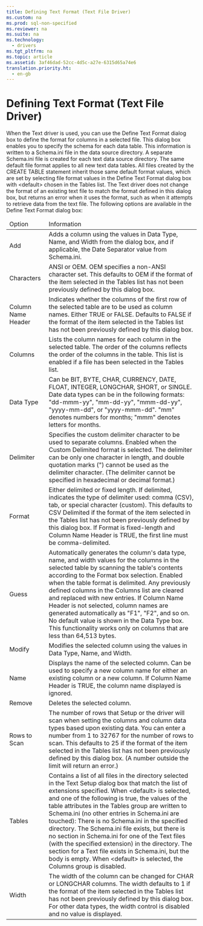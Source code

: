 ```yaml
---
title: Defining Text Format (Text File Driver)
ms.custom: na
ms.prod: sql-non-specified
ms.reviewer: na
ms.suite: na
ms.technology: 
  - drivers
ms.tgt_pltfrm: na
ms.topic: article
ms.assetid: 3af46dad-52cc-4d5c-a27e-6315d65a74e6
translation.priority.ht: 
  - en-gb
---
```

# Defining Text Format (Text File Driver)
<?xml version="1.0" encoding="utf-8"?>
<developerConceptualDocument xmlns="http://ddue.schemas.microsoft.com/authoring/2003/5" xmlns:xlink="http://www.w3.org/1999/xlink" xmlns:xsi="http://www.w3.org/2001/XMLSchema-instance" xsi:schemaLocation="http://ddue.schemas.microsoft.com/authoring/2003/5 http://dduestorage.blob.core.windows.net/ddueschema/developer.xsd">
  <introduction>
    <para>When the Text driver is used, you can use the <legacyBold>Define Text Format</legacyBold> dialog box to define the format for columns in a selected file. This dialog box enables you to specify the schema for each data table. This information is written to a Schema.ini file in the data source directory. A separate Schema.ini file is created for each text data source directory.</para>
    <alert class="note">
      <para>The same default file format applies to all new text data tables. All files created by the CREATE TABLE statement inherit those same default format values, which are set by selecting file format values in the <legacyBold>Define Text Format</legacyBold> dialog box with &lt;default&gt; chosen in the <legacyBold>Tables</legacyBold> list. The Text driver does not change the format of an existing text file to match the format defined in this dialog box, but returns an error when it uses the format, such as when it attempts to retrieve data from the text file. </para>
    </alert>
    <para>The following options are available in the <legacyBold>Define Text Format</legacyBold> dialog box:</para>
    <table xmlns:caps="http://schemas.microsoft.com/build/caps/2013/11">
      <thead>
        <tr>
          <TD>
            <para>Option</para>
          </TD>
          <TD>
            <para>Information</para>
          </TD>
        </tr>
      </thead>
      <tbody>
        <tr>
          <TD>
            <para>               <legacyBold>Add</legacyBold>             </para>
          </TD>
          <TD>
            <para>Adds a column using the values in <legacyBold>Data Type</legacyBold>, <legacyBold>Name</legacyBold>, and <legacyBold>Width</legacyBold> from the dialog box, and if applicable, the Date Separator value from Schema.ini.</para>
          </TD>
        </tr>
        <tr>
          <TD>
            <para>               <legacyBold>Characters</legacyBold>             </para>
          </TD>
          <TD>
            <para>               <legacyBold>ANSI</legacyBold> or <legacyBold>OEM</legacyBold>. OEM specifies a non-ANSI character set. This defaults to OEM if the format of the item selected in the <legacyBold>Tables</legacyBold> list has not been previously defined by this dialog box.</para>
          </TD>
        </tr>
        <tr>
          <TD>
            <para>               <legacyBold>Column Name Header</legacyBold>             </para>
          </TD>
          <TD>
            <para>Indicates whether the columns of the first row of the selected table are to be used as column names. Either <legacyBold>TRUE</legacyBold> or <legacyBold>FALSE</legacyBold>. Defaults to FALSE if the format of the item selected in the <legacyBold>Tables</legacyBold> list has not been previously defined by this dialog box.</para>
          </TD>
        </tr>
        <tr>
          <TD>
            <para>               <legacyBold>Columns</legacyBold>             </para>
          </TD>
          <TD>
            <para>Lists the column names for each column in the selected table. The order of the columns reflects the order of the columns in the table. This list is enabled if a file has been selected in the <legacyBold>Tables</legacyBold> list.</para>
          </TD>
        </tr>
        <tr>
          <TD>
            <para>               <legacyBold>Data Type</legacyBold>             </para>
          </TD>
          <TD>
            <para>Can be BIT, BYTE, CHAR, CURRENCY, DATE, FLOAT, INTEGER, LONGCHAR, SHORT, or SINGLE. Date data types can be in the following formats: "dd-mmm-yy", "mm-dd-yy", "mmm-dd-yy", "yyyy-mm-dd", or "yyyy-mmm-dd". "mm" denotes numbers for months; "mmm" denotes letters for months.</para>
          </TD>
        </tr>
        <tr>
          <TD>
            <para>               <legacyBold>Delimiter</legacyBold>             </para>
          </TD>
          <TD>
            <para>Specifies the custom delimiter character to be used to separate columns. Enabled when the <legacyBold>Custom Delimited</legacyBold> format is selected. The delimiter can be only one character in length, and double quotation marks (") cannot be used as the delimiter character. (The delimiter cannot be specified in hexadecimal or decimal format.)</para>
          </TD>
        </tr>
        <tr>
          <TD>
            <para>               <legacyBold>Format</legacyBold>             </para>
          </TD>
          <TD>
            <para>Either delimited or fixed length. If delimited, indicates the type of delimiter used: comma (CSV), tab, or special character (custom). This defaults to <legacyBold>CSV Delimited</legacyBold> if the format of the item selected in the <legacyBold>Tables</legacyBold> list has not been previously defined by this dialog box.</para>
            <para>If <legacyBold>Format</legacyBold> is fixed-length and <legacyBold>Column Name Header</legacyBold> is TRUE, the first line must be comma-delimited.</para>
          </TD>
        </tr>
        <tr>
          <TD>
            <para>               <legacyBold>Guess</legacyBold>             </para>
          </TD>
          <TD>
            <para>Automatically generates the column's data type, name, and width values for the columns in the selected table by scanning the table's contents according to the <legacyBold>Format</legacyBold> box selection. Enabled when the table format is delimited. Any previously defined columns in the <legacyBold>Columns</legacyBold> list are cleared and replaced with new entries. If <legacyBold>Column Name Header</legacyBold> is not selected, column names are generated automatically as "F1", "F2", and so on. No default value is shown in the <legacyBold>Data Type</legacyBold> box.</para>
            <para>This functionality works only on columns that are less than 64,513 bytes.</para>
          </TD>
        </tr>
        <tr>
          <TD>
            <para>               <legacyBold>Modify</legacyBold>             </para>
          </TD>
          <TD>
            <para>Modifies the selected column using the values in <legacyBold>Data</legacyBold> <legacyBold>Type</legacyBold>, <legacyBold>Name</legacyBold>, and <legacyBold>Width</legacyBold>.</para>
          </TD>
        </tr>
        <tr>
          <TD>
            <para>               <legacyBold>Name</legacyBold>             </para>
          </TD>
          <TD>
            <para>Displays the name of the selected column. Can be used to specify a new column name for either an existing column or a new column.</para>
            <para>If <legacyBold>Column Name Header</legacyBold> is TRUE, the column name displayed is ignored.</para>
          </TD>
        </tr>
        <tr>
          <TD>
            <para>               <legacyBold>Remove</legacyBold>             </para>
          </TD>
          <TD>
            <para>Deletes the selected column.</para>
          </TD>
        </tr>
        <tr>
          <TD>
            <para>               <legacyBold>Rows to Scan</legacyBold>             </para>
          </TD>
          <TD>
            <para>The number of rows that Setup or the driver will scan when setting the columns and column data types based upon existing data.</para>
            <para>You can enter a number from 1 to 32767 for the number of rows to scan. This defaults to 25 if the format of the item selected in the <legacyBold>Tables</legacyBold> list has not been previously defined by this dialog box. (A number outside the limit will return an error.)</para>
          </TD>
        </tr>
        <tr>
          <TD>
            <para>               <legacyBold>Tables</legacyBold>             </para>
          </TD>
          <TD>
            <para>Contains a list of all files in the directory selected in the <legacyBold>Text</legacyBold> <legacyBold>Setup</legacyBold> dialog box that match the list of extensions specified.</para>
            <para>When &lt;default&gt; is selected, and one of the following is true, the values of the table attributes in the <legacyBold>Tables</legacyBold> group are written to Schema.ini (no other entries in Schema.ini are touched):  </para>
            <list class="bullet">
              <listItem>
                <para>There is no Schema.ini in the specified directory.</para>
              </listItem>
              <listItem>
                <para>The Schema.ini file exists, but there is no section in Schema.ini for one of the Text files (with the specified extension) in the directory.</para>
              </listItem>
              <listItem>
                <para>The section for a Text file exists in Schema.ini, but the body is empty.</para>
              </listItem>
            </list>
            <para>When &lt;default&gt; is selected, the <legacyBold>Columns</legacyBold> group is disabled.</para>
          </TD>
        </tr>
        <tr>
          <TD>
            <para>               <legacyBold>Width</legacyBold>             </para>
          </TD>
          <TD>
            <para>The width of the column can be changed for CHAR or LONGCHAR columns. The width defaults to 1 if the format of the item selected in the <legacyBold>Tables</legacyBold> list has not been previously defined by this dialog box.</para>
            <para>For other data types, the width control is disabled and no value is displayed.</para>
          </TD>
        </tr>
      </tbody>
    </table>
  </introduction>
  <relatedTopics />
</developerConceptualDocument>